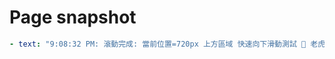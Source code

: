 # Page snapshot

```yaml
- text: "9:08:32 PM: 滾動完成: 當前位置=720px 上方區域 快速向下滑動測試 🎰 老虎機區塊 目標定位點 下方區域 快速向上滑動測試"
```